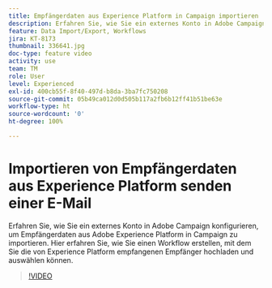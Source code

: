 ```yaml
---
title: Empfängerdaten aus Experience Platform in Campaign importieren
description: Erfahren Sie, wie Sie ein externes Konto in Adobe Campaign konfigurieren, um Empfängerdaten aus Adobe Experience Platform in Campaign zu importieren. Hier erfahren Sie, wie Sie einen Workflow erstellen, mit dem Sie die von Experience Platform empfangenen Empfänger hochladen und auswählen können.
feature: Data Import/Export, Workflows
jira: KT-8173
thumbnail: 336641.jpg
doc-type: feature video
activity: use
team: TM
role: User
level: Experienced
exl-id: 400cb55f-8f40-497d-b8da-3ba7fc750208
source-git-commit: 05b49ca012d0d505b117a2fb6b12ff41b51be63e
workflow-type: ht
source-wordcount: '0'
ht-degree: 100%

---
```


# Importieren von Empfängerdaten aus Experience Platform senden einer E-Mail

Erfahren Sie, wie Sie ein externes Konto in Adobe Campaign konfigurieren, um Empfängerdaten aus Adobe Experience Platform in Campaign zu importieren. Hier erfahren Sie, wie Sie einen Workflow erstellen, mit dem Sie die von Experience Platform empfangenen Empfänger hochladen und auswählen können.

>[!VIDEO](https://video.tv.adobe.com/v/336641?quality=12&learn=on)
